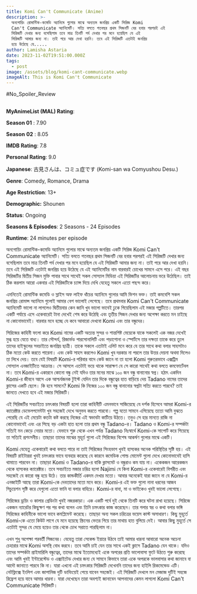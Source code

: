 ```yaml
---
title: Komi Can't Communicate (Anime)
description: >-
  অনগোয়িং রোমান্টিক-কমেডি অ্যানিমে গুলোর মাঝে অন্যতম জনপ্রিয় একটি সিরিজ Komi
  Can't Communicate অ্যানিমেটি। সত্যি বলতে গতবছর প্রথম সিজনটি বের হবার পরপরই এই
  সিরিজটি দেখার জন্য বসেছিলাম তবে মাত্র তিনটি পর্ব দেখার পর মনে হয়েছিল যে এই
  সিরিজটি আমার জন্য না। তাই পরে আর দেখা হয়নি। তবে এই সিরিজটি এতটাই জনপ্রিয়
  হয়ে উঠেছে যে..... 
author: Lamisha Astaria
date: 2023-11-02T19:51:00.000Z
tags:
  - post
image: /assets/blog/komi-cant-communicate.webp
imageAlt: This is Komi Can't Communicate
---
```

\#No_Spoiler_Review

## 
**MyAnimeList (MAL) Rating**: 


‌**Season 01** : 7.90 


‌**Season** **02** :  8.05 


**IMDB Rating**: 7.8


**Personal Rating**: 9.0 


**Japanese**: 古見さんは、コミュ症です (Komi-san wa Comyushou Desu.) 


**Genre**: Comedy, Romance, Drama 


**Age Restriction**: 13+


**Demographic:** Shounen


**Status**: Ongoing


**Seasons & Episodes**: 2 Seasons - 24 Episodes 


**Runtime**: 24 minutes per episode 



অনগোয়িং রোমান্টিক-কমেডি অ্যানিমে গুলোর মাঝে অন্যতম জনপ্রিয় একটি সিরিজ Komi Can't Communicate অ্যানিমেটি। সত্যি বলতে গতবছর প্রথম সিজনটি বের হবার পরপরই এই সিরিজটি দেখার জন্য বসেছিলাম তবে মাত্র তিনটি পর্ব দেখার পর মনে হয়েছিল যে এই সিরিজটি আমার জন্য না। তাই পরে আর দেখা হয়নি। তবে এই সিরিজটি এতটাই জনপ্রিয় হয়ে উঠেছে যে এই অ্যানিমেটির নাম বারবারই চোখের সামনে এসে পরে। এই বছর সিরিজটির দ্বিতীয় সিজন মুক্তি পাবার সাথে সাথেই সকল সোস্যাল মিডিয়া এই সিরিজটির আলোচনায় ভরে উঠেছিল। তাই ঠিক করলাম আরো একবার এই সিরিজটিকে চ্যান্স দিয়ে দেখি যেহেতু সকলে এতো পছন্দ করে। 

এমনিতেই রোমান্টিক কমেডি ও স্লাইস অফ লাইফ ধাঁচের অ্যানিমে গুলোর আমি ভিশন ভক্ত। তাই কমবেশি সকল জনপ্রিয় রোমান্স অ্যানিমে গুলোই আমার বেশ ভালোই লেগেছে। তবে প্রথমবার Komi Can't Communicate অ্যানিমেটি ভালো না লাগলেও দ্বিতীয়বার কেন‌ জানি খুব ভালো ভাবেই ঢুকে গিয়েছিলাম এই মজার গল্পটিতে। তারপর একটি পর্যায়ে এসে একেবারেই টানা দেখেই শেষ করে উঠেছি এবং তৃতীয় সিজন দেখার জন্য অপেক্ষা করতে মন চাইছে না কোনোভাবেই। বারবার মনে হচ্ছে যে কবে আবারো দেখবো Komi এবং তার বন্ধুদের। 

সিরিজের কাহিনী ফলো করে Komi নামের একটি অত্যন্ত সুন্দর ও শান্তশিষ্ট মেয়েকে যাকে সকলেই এক নজর দেখেই মুগ্ধ হয়ে যেতে বাধ্য। তার সৌন্দর্য, রিজার্ভড পারসোনালিটি এবং পড়াশোনা ও স্পোর্টসে তার দক্ষতা তাকে করে তুলে তাদের হাইস্কুলের সবচাইতে জনপ্রিয় ছাত্রী। তাকে সকলে এতটাই এলিট মনে করে যে তার সাথে কথা বলার সাহসটাও ঠিক মতো কেউ করতে পারেনা। এবং কেউ সাহস করলেও Komi খুব দরকার না পরলে তার উত্তর দেয়না অথবা দিলেও তা লিখে দেয়। তবে যেই বিষয়টি Komi-র পরিবার বাদে কেউ জানে না তা হলো Komi গুরুতরভাবে এক্সট্রিম সোস্যাল এনজাইটিতে আক্রান্ত। সে আসলে এতটাই ভয়ে থাকে সারাক্ষণ যে সে কারো সাথেই কথা বলতে কমফোর্টেবল না। তবে Komi-র একারনে কোনো বন্ধু নেই যদিও তার মনের মাঝে ১০০ জন বন্ধু বানানোর স্বপ্ন। হঠাৎ একদিন Komi-র জীবনে আসে এক আশ্চর্যজনক টুইস্ট যেদিন তার দিকে বন্ধুত্বের হাত বাড়িয়ে দেয় Tadano নামের তাদের ক্লাসের একটি ছেলে। কি হবে সামনে? Komi কি নিজের ১০০ জন বন্ধু বানানোর স্বপ্নটা সত্যি করতে পারবে? তাই জানতে দেখতে হবে এই মজার সিরিজটি। 

এই সিরিজটির সবচাইতে চমৎকার বিষয়টি হলো তারা কাহিনীটি এমনভাবে সাজিয়েছে যে দর্শক হিসেবে আমরা Komi-র ক্যারেক্টার ডেভেলপমেন্টটা খুব সহজেই দেখে অনুভব করতে পারবো। গল্প যতো সামনে এগিয়েছে ততো আমি বুঝতে পেরেছি যে এই মেয়েটা কতটা কষ্ট করছে নিজের এই স্বভাবটা কাটিয়ে উঠতে। তবুও সে হার মানতে রাজি না কোনোভাবেই এবং এর পিছে বড় একটা হাত হলো তার প্রথম বন্ধু Tadano-র। Tadano ও Komi-র সম্পর্কটা সত্যিই মন কেড়ে নেয়ার মতো। যেভাবে শুরু থেকে এখন পর্যন্ত Tadano নিঃস্বার্থে Komi-কে সাপোর্ট করে গিয়েছে তা সত্যিই প্রশংসনীয়। তাছাড়া তাদের মাঝের মুহূর্ত গুলো এই সিরিজের বিশেষ আকর্ষণ গুলোর মাঝে একটি। 

Komi যেহেতু একেবারেই কথা বলতে পারে না তাই সিরিজের সিংহভাগ খুবই হাস্যকর অনেক পরিস্থিতির সৃষ্টি হয়। এই বিষয়টি রাইটাররা খুবই চমৎকার ভাবে ব্যবহার করেছে যে কারনে কমেডিক গোল্ড মোমেন্ট গুলো দেখে কোনোভাবেই হাসি থামাতে পারবেন না। তাছাড়া Komi ও Tadano-র বাকি ক্লাসমেট ও বন্ধুরাও কম যায় না। একেকজন আরেকজন থেকে হাস্যকর ক্যারেক্টার। তবে সবচাইতে মজার চরিত্র হলো Najimi যে কিনা Komi-র একেবারেই বিপরীত এবং সহজেই যে কারো বন্ধু হয়ে উঠে। তার কান্ডকীর্তি একদম দেখার মতো। আবার অনেকেই যারা জানে না যে Komi-র এনজাইটি আছে তারা Komi-কে দেবতাদের মতো মনে করে। Komi-র এই ভক্ত গুলো নানা ধরনের আজব সিচুয়েশন সৃষ্টি করে যেগুলো এতো ফানি যা বলার বাহিরে। Komi-র বাবা, মা ও ভাইকেও খুবই ভালো লেগেছে। 

সিরিজের ড্রয়িং ও কালার গ্রেডিংটা খুবই নজরকাড়া। এক একটি পর্বে দুই থেকে তিনটি করে ঘটনা রাখা হয়েছে। সিরিজে একজন ন্যারেটর কিছুক্ষণ পর পর কথা বলেন এবং তিনি চমৎকার কাজ করেছেন। তার গলার স্বর ও কথা বলার ভঙ্গি সিরিজের কাহিনীকে ভালো ভাবে কমপ্লিমেন্ট করেছে। তাছাড়া অন্য সকল চরিত্রের ভয়েস কাস্ট অসাধারণ। কিছু মুহূর্তে Komi-কে এতো কিউট লাগে যে মনে হয়েছে স্ক্রিনের ভেতর গিয়ে তার মাথায় হাত বুলিয়ে দেই। আবার কিছু মুহূর্তে সে এতটাই সুন্দর যে মেয়ে হয়েও তার থেকে চোখ সরাতে পারছিলাম না।

এখন শুধু অপেক্ষা পরবর্তী সিজনের। যেহেতু তারা সেকেন্ড ইয়ারে উঠবে তাই আমার ধারনা আবারো অনেক অচেনা চেহারার মাঝে Komi অসস্থি বোধ করবে। তবে আমি চাই যেন তার সাথে একই ক্লাসে Tadano যেন থাকে। যদিও তাদের সম্পর্কটা প্রাইমারিলি বন্ধুত্বের, তাদের মাঝে ইতোমধ্যেই একে অপরের প্রতি ভালোবাসা ফুটে উঠতে শুরু করেছে এবং আমি খুবই ইন্টারেস্টেড ও এক্সাইটেড দেখার জন্য যে সামনে কিভাবে তারা একে অপরকে ভালবাসার কথা জানাবে বা আদৌ জানাতে পারবে কি না। যারা এখনো এই চমৎকার সিরিজটি দেখেননি তাদের জন্য হাইলি রিকমেন্ডেড এটি। নেটফ্লিক্সে ইংলিশ এবং জাপানিজ দুটি ডাবিংয়েই পেয়ে যাবেন সহজেই। এই সিরিজটি দেখলে মন মেজাজ দুটিই সহজে রিফ্রেশ হয়ে যাবে আমার ধারনা। যারা দেখেছেন তারা অবশ্যই জানাবেন আপনাদের কেমন লাগলো Komi Can't Communicate সিরিজটি।
